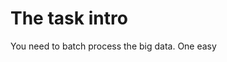# The task intro
You need to batch process the big data. One easy 
<!--stackedit_data:
eyJoaXN0b3J5IjpbLTc1MzUxNDgzMV19
-->